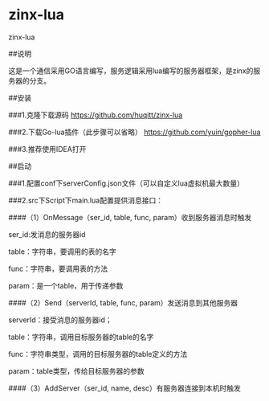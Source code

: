 # zinx-lua
zinx-lua

##说明

这是一个通信采用GO语言编写，服务逻辑采用lua编写的服务器框架，是zinx的服务器的分支。

##安装

###1.克隆下载源码
https://github.com/huqitt/zinx-lua

###2.下载Go-lua插件（此步骤可以省略）
https://github.com/yuin/gopher-lua

###3.推荐使用IDEA打开




##启动

###1.配置conf下serverConfig.json文件（可以自定义lua虚拟机最大数量）

###2.src下Script下main.lua配置提供消息接口：

####（1）OnMessage（ser_id, table, func, param）收到服务器消息时触发

ser_id:发消息的服务器id
  
table：字符串，要调用的表的名字
  
func：字符串，要调用表的方法
  
param：是一个table，用于传递参数
  
####（2）Send（serverId, table, func, param）发送消息到其他服务器

serverId：接受消息的服务器id；
  
table：字符串，调用目标服务器的table的名字
  
func：字符串类型，调用的目标服务器的table定义的方法
  
param：table类型，传给目标服务器的参数
  
####（3）AddServer（ser_id, name, desc）有服务器连接到本机时触发
